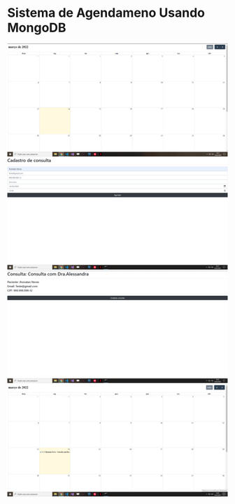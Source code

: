 # Sistema de Agendameno Usando MongoDB

<img alt="Readme" tittle="Readme" src="1.png">
<img alt="Readme" tittle="Readme" src="2.png">
<img alt="Readme" tittle="Readme" src="3.png">
<img alt="Readme" tittle="Readme" src="4.png">
